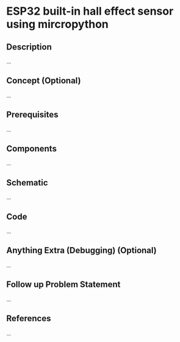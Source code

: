 # ESP32 built-in hall effect sensor using mircropython
## Description
...
## Concept (Optional)
...
## Prerequisites
...
## Components
...
## Schematic
...
## Code
...
## Anything Extra (Debugging) (Optional)
...
## Follow up Problem Statement
...
## References
...
